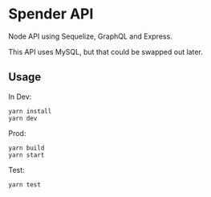 # Spender API

Node API using Sequelize, GraphQL and Express.

This API uses MySQL, but that could be swapped out later.

## Usage

In Dev:
```
yarn install
yarn dev
```

Prod:
```
yarn build
yarn start
```

Test:
```
yarn test
```

